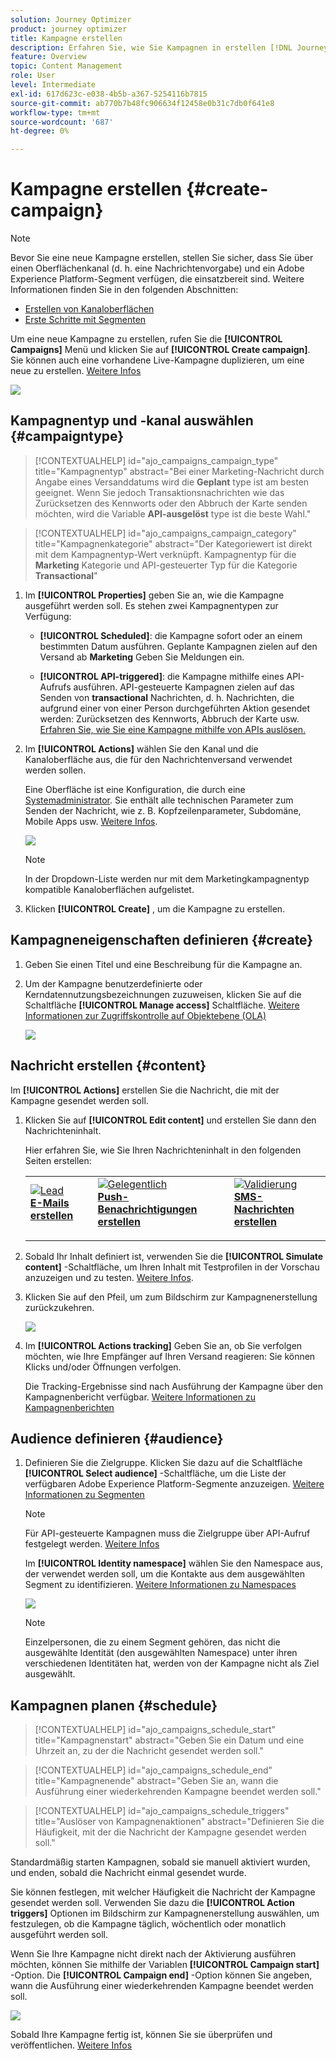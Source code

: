 ```yaml
---
solution: Journey Optimizer
product: journey optimizer
title: Kampagne erstellen
description: Erfahren Sie, wie Sie Kampagnen in erstellen [!DNL Journey Optimizer]
feature: Overview
topic: Content Management
role: User
level: Intermediate
exl-id: 617d623c-e038-4b5b-a367-5254116b7815
source-git-commit: ab770b7b48fc906634f12458e0b31c7db0f641e8
workflow-type: tm+mt
source-wordcount: '687'
ht-degree: 0%

---
```


# Kampagne erstellen {#create-campaign}

>[!NOTE]
>
>Bevor Sie eine neue Kampagne erstellen, stellen Sie sicher, dass Sie über einen Oberflächenkanal (d. h. eine Nachrichtenvorgabe) und ein Adobe Experience Platform-Segment verfügen, die einsatzbereit sind. Weitere Informationen finden Sie in den folgenden Abschnitten:
>
>* [Erstellen von Kanaloberflächen](../configuration/channel-surfaces.md)
>* [Erste Schritte mit Segmenten](../segment/about-segments.md)


Um eine neue Kampagne zu erstellen, rufen Sie die **[!UICONTROL Campaigns]** Menü und klicken Sie auf **[!UICONTROL Create campaign]**. Sie können auch eine vorhandene Live-Kampagne duplizieren, um eine neue zu erstellen. [Weitere Infos](modify-stop-campaign.md#duplicate)

![](assets/create-campaign.png)

## Kampagnentyp und -kanal auswählen {#campaigntype}

>[!CONTEXTUALHELP]
>id="ajo_campaigns_campaign_type"
>title="Kampagnentyp"
>abstract="Bei einer Marketing-Nachricht durch Angabe eines Versanddatums wird die **Geplant** type ist am besten geeignet. Wenn Sie jedoch Transaktionsnachrichten wie das Zurücksetzen des Kennworts oder den Abbruch der Karte senden möchten, wird die Variable **API-ausgelöst** type ist die beste Wahl."

>[!CONTEXTUALHELP]
>id="ajo_campaigns_campaign_category"
>title="Kampagnenkategorie"
>abstract="Der Kategoriewert ist direkt mit dem Kampagnentyp-Wert verknüpft. Kampagnentyp für die **Marketing** Kategorie und API-gesteuerter Typ für die Kategorie **Transactional**"

1. Im **[!UICONTROL Properties]** geben Sie an, wie die Kampagne ausgeführt werden soll. Es stehen zwei Kampagnentypen zur Verfügung:

   * **[!UICONTROL Scheduled]**: die Kampagne sofort oder an einem bestimmten Datum ausführen. Geplante Kampagnen zielen auf den Versand ab **Marketing** Geben Sie Meldungen ein.

   * **[!UICONTROL API-triggered]**: die Kampagne mithilfe eines API-Aufrufs ausführen. API-gesteuerte Kampagnen zielen auf das Senden von **transactional** Nachrichten, d. h. Nachrichten, die aufgrund einer von einer Person durchgeführten Aktion gesendet werden: Zurücksetzen des Kennworts, Abbruch der Karte usw. [Erfahren Sie, wie Sie eine Kampagne mithilfe von APIs auslösen.](api-triggered-campaigns.md)

1. Im **[!UICONTROL Actions]** wählen Sie den Kanal und die Kanaloberfläche aus, die für den Nachrichtenversand verwendet werden sollen.

   Eine Oberfläche ist eine Konfiguration, die durch eine [Systemadministrator](../start/path/administrator.md). Sie enthält alle technischen Parameter zum Senden der Nachricht, wie z. B. Kopfzeilenparameter, Subdomäne, Mobile Apps usw. [Weitere Infos](../configuration/channel-surfaces.md).

   ![](assets/create-campaign-action.png)

   >[!NOTE]
   >
   >In der Dropdown-Liste werden nur mit dem Marketingkampagnentyp kompatible Kanaloberflächen aufgelistet.

1. Klicken **[!UICONTROL Create]** , um die Kampagne zu erstellen.

## Kampagneneigenschaften definieren {#create}

1. Geben Sie einen Titel und eine Beschreibung für die Kampagne an.

   <!--To test the content of your message, toggle the **[!UICONTROL Content experiment]** option on. This allows you to test multiple variables of a delivery on populations samples, in order to define which treatment has the biggest impact on the targeted population.[Learn more about content experiment](../campaigns/content-experiment.md).-->

1. Um der Kampagne benutzerdefinierte oder Kerndatennutzungsbezeichnungen zuzuweisen, klicken Sie auf die Schaltfläche **[!UICONTROL Manage access]** Schaltfläche. [Weitere Informationen zur Zugriffskontrolle auf Objektebene (OLA)](../administration/object-based-access.md)

   ![](assets/create-campaign-properties.png)

## Nachricht erstellen {#content}

Im **[!UICONTROL Actions]** erstellen Sie die Nachricht, die mit der Kampagne gesendet werden soll.

1. Klicken Sie auf **[!UICONTROL Edit content]** und erstellen Sie dann den Nachrichteninhalt.

   Hier erfahren Sie, wie Sie Ihren Nachrichteninhalt in den folgenden Seiten erstellen:

   <table style="table-layout:fixed">
    <tr style="border: 0;">
    <td>
    <a href="../email/create-email.md">
    <img alt="Lead" src="../assets/do-not-localize/email.jpg">
    </a>
    <div><a href="../email/create-email.md"><strong>E-Mails erstellen</strong>
    </div>
    <p>
    </td>
    <td>
    <a href="../push/create-push.md">
      <img alt="Gelegentlich" src="../assets/do-not-localize/push.jpg">
    </a>
    <div>
    <a href="../push/create-push.md"><strong>Push-Benachrichtigungen erstellen</strong></a>
    </div>
    <p>
    </td>
    <td>
    <a href="../sms/create-sms.md">
      <img alt="Validierung" src="../assets/do-not-localize/sms.jpg">
    </a>
    <div>
    <a href="../sms/create-sms.md"><strong>SMS-Nachrichten erstellen</strong></a>
    </div>
    <p>
    </td>
    </tr>
    </table>

1. Sobald Ihr Inhalt definiert ist, verwenden Sie die **[!UICONTROL Simulate content]** -Schaltfläche, um Ihren Inhalt mit Testprofilen in der Vorschau anzuzeigen und zu testen. [Weitere Infos](../email/preview.md).

1. Klicken Sie auf den Pfeil, um zum Bildschirm zur Kampagnenerstellung zurückzukehren.

   ![](assets/create-campaign-design.png)

1. Im **[!UICONTROL Actions tracking]** Geben Sie an, ob Sie verfolgen möchten, wie Ihre Empfänger auf Ihren Versand reagieren: Sie können Klicks und/oder Öffnungen verfolgen.

   Die Tracking-Ergebnisse sind nach Ausführung der Kampagne über den Kampagnenbericht verfügbar. [Weitere Informationen zu Kampagnenberichten](../reports/campaign-global-report.md)

## Audience definieren {#audience}

1. Definieren Sie die Zielgruppe. Klicken Sie dazu auf die Schaltfläche **[!UICONTROL Select audience]** -Schaltfläche, um die Liste der verfügbaren Adobe Experience Platform-Segmente anzuzeigen. [Weitere Informationen zu Segmenten](../segment/about-segments.md)

   >[!NOTE]
   >
   >Für API-gesteuerte Kampagnen muss die Zielgruppe über API-Aufruf festgelegt werden. [Weitere Infos](api-triggered-campaigns.md)

   Im **[!UICONTROL Identity namespace]** wählen Sie den Namespace aus, der verwendet werden soll, um die Kontakte aus dem ausgewählten Segment zu identifizieren. [Weitere Informationen zu Namespaces](../event/about-creating.md#select-the-namespace)

   ![](assets/create-campaign-namespace.png)

   >[!NOTE]
   >
   >Einzelpersonen, die zu einem Segment gehören, das nicht die ausgewählte Identität (den ausgewählten Namespace) unter ihren verschiedenen Identitäten hat, werden von der Kampagne nicht als Ziel ausgewählt.

   <!--If you are are creating an API-triggered campaign, the **[!UICONTROL cURL request]** section allows you to retrieve the **[!UICONTROL Campaign ID]** to use in the API call. [Learn more](api-triggered-campaigns.md)-->

## Kampagnen planen {#schedule}

>[!CONTEXTUALHELP]
>id="ajo_campaigns_schedule_start"
>title="Kampagnenstart"
>abstract="Geben Sie ein Datum und eine Uhrzeit an, zu der die Nachricht gesendet werden soll."

>[!CONTEXTUALHELP]
>id="ajo_campaigns_schedule_end"
>title="Kampagnenende"
>abstract="Geben Sie an, wann die Ausführung einer wiederkehrenden Kampagne beendet werden soll."

>[!CONTEXTUALHELP]
>id="ajo_campaigns_schedule_triggers"
>title="Auslöser von Kampagnenaktionen"
>abstract="Definieren Sie die Häufigkeit, mit der die Nachricht der Kampagne gesendet werden soll."

Standardmäßig starten Kampagnen, sobald sie manuell aktiviert wurden, und enden, sobald die Nachricht einmal gesendet wurde.

Sie können festlegen, mit welcher Häufigkeit die Nachricht der Kampagne gesendet werden soll. Verwenden Sie dazu die **[!UICONTROL Action triggers]** Optionen im Bildschirm zur Kampagnenerstellung auswählen, um festzulegen, ob die Kampagne täglich, wöchentlich oder monatlich ausgeführt werden soll.

Wenn Sie Ihre Kampagne nicht direkt nach der Aktivierung ausführen möchten, können Sie mithilfe der Variablen **[!UICONTROL Campaign start]** -Option. Die **[!UICONTROL Campaign end]** -Option können Sie angeben, wann die Ausführung einer wiederkehrenden Kampagne beendet werden soll.

![](assets/create-campaign-schedule.png)

Sobald Ihre Kampagne fertig ist, können Sie sie überprüfen und veröffentlichen. [Weitere Infos](#review-activate)

